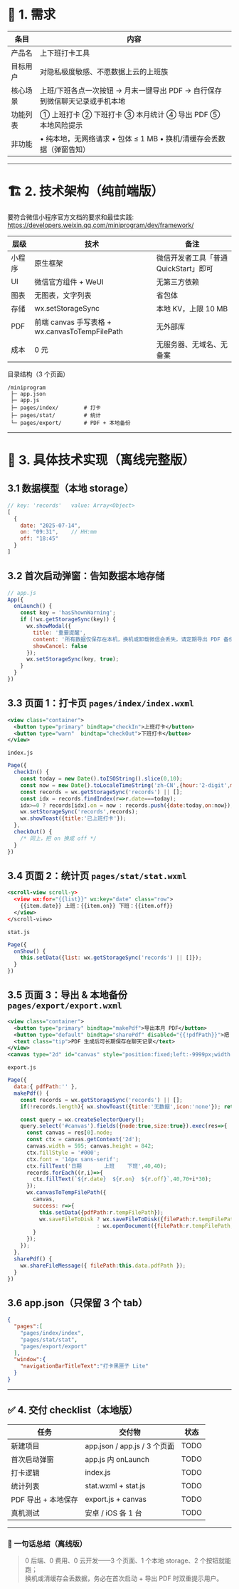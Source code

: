 
# 📄 1. 需求

| 条目 | 内容 |
|---|---|
| 产品名 | 上下班打卡工具 |
| 目标用户 | 对隐私极度敏感、不愿数据上云的上班族 |
| 核心场景 | 上班/下班各点一次按钮 → 月末一键导出 PDF → 自行保存到微信聊天记录或手机本地 |
| 功能列表 | ① 上班打卡 ② 下班打卡 ③ 本月统计 ④ 导出 PDF ⑤ 本地风险提示 |
| 非功能 | • 纯本地，无网络请求 • 包体 ≤ 1 MB • 换机/清缓存会丢数据（弹窗告知） |

---

# 🏗️ 2. 技术架构（纯前端版）
要符合微信小程序官方文档的要求和最佳实践: https://developers.weixin.qq.com/miniprogram/dev/framework/ 

| 层级 | 技术 | 备注 |
|---|---|---|
| 小程序 | 原生框架 | 微信开发者工具「普通 QuickStart」即可 |
| UI | 微信官方组件 + WeUI | 无第三方依赖 |
| 图表 | 无图表，文字列表 | 省包体 |
| 存储 | wx.setStorageSync | 本地 KV，上限 10 MB |
| PDF | 前端 canvas 手写表格 + wx.canvasToTempFilePath | 无外部库 |
| 成本 | 0 元 | 无服务器、无域名、无备案 |

目录结构（3 个页面）  
```
/miniprogram
 ├─ app.json
 ├─ app.js
 ├─ pages/index/        # 打卡
 ├─ pages/stat/         # 统计
 └─ pages/export/       # PDF + 本地备份
```

---

# 🔧 3. 具体技术实现（离线完整版）

## 3.1 数据模型（本地 storage）

```js
// key: 'records'   value: Array<Object>
[
  {
    date: "2025-07-14",
    on: "09:31",    // HH:mm
    off: "18:45"
  }
]
```

## 3.2 首次启动弹窗：告知数据本地存储

```js
// app.js
App({
  onLaunch() {
    const key = 'hasShownWarning';
    if (!wx.getStorageSync(key)) {
      wx.showModal({
        title: '重要提醒',
        content: '所有数据仅保存在本机，换机或卸载微信会丢失，请定期导出 PDF 备份！',
        showCancel: false
      });
      wx.setStorageSync(key, true);
    }
  }
})
```

## 3.3 页面 1：打卡页 `pages/index/index.wxml`

```xml
<view class="container">
  <button type="primary" bindtap="checkIn">上班打卡</button>
  <button type="warn"  bindtap="checkOut">下班打卡</button>
</view>
```

`index.js`

```js
Page({
  checkIn() {
    const today = new Date().toISOString().slice(0,10);
    const now = new Date().toLocaleTimeString('zh-CN',{hour:'2-digit',minute:'2-digit'});
    const records = wx.getStorageSync('records') || [];
    const idx = records.findIndex(r=>r.date===today);
    idx>=0 ? records[idx].on = now : records.push({date:today,on:now});
    wx.setStorageSync('records',records);
    wx.showToast({title:'已上班打卡'});
  },
  checkOut() {
    /* 同上，把 on 换成 off */
  }
})
```

## 3.4 页面 2：统计页 `pages/stat/stat.wxml`

```xml
<scroll-view scroll-y>
  <view wx:for="{{list}}" wx:key="date" class="row">
    {{item.date}} 上班：{{item.on}} 下班：{{item.off}}
  </view>
</scroll-view>
```

`stat.js`

```js
Page({
  onShow() {
    this.setData({list: wx.getStorageSync('records') || []});
  }
})
```

## 3.5 页面 3：导出 & 本地备份 `pages/export/export.wxml`

```xml
<view class="container">
  <button type="primary" bindtap="makePdf">导出本月 PDF</button>
  <button type="default" bindtap="sharePdf" disabled="{{!pdfPath}}">把 PDF 发给自己</button>
  <text class="tip">PDF 生成后可长期保存在聊天记录</text>
</view>
<canvas type="2d" id="canvas" style="position:fixed;left:-9999px;width:595px;height:842px"/>
```

`export.js`

```js
Page({
  data:{ pdfPath:'' },
  makePdf() {
    const records = wx.getStorageSync('records') || [];
    if(!records.length){ wx.showToast({title:'无数据',icon:'none'}); return; }

    const query = wx.createSelectorQuery();
    query.select('#canvas').fields({node:true,size:true}).exec(res=>{
      const canvas = res[0].node;
      const ctx = canvas.getContext('2d');
      canvas.width = 595; canvas.height = 842;
      ctx.fillStyle = '#000';
      ctx.font = '14px sans-serif';
      ctx.fillText('日期       上班    下班',40,40);
      records.forEach((r,i)=>{
        ctx.fillText(`${r.date}  ${r.on}  ${r.off}`,40,70+i*30);
      });
      wx.canvasToTempFilePath({
        canvas,
        success: r=>{
          this.setData({pdfPath:r.tempFilePath});
          wx.saveFileToDisk ? wx.saveFileToDisk({filePath:r.tempFilePath}) 
                            : wx.openDocument({filePath:r.tempFilePath,showMenu:true});
        }
      });
    });
  },
  sharePdf() {
    wx.shareFileMessage({ filePath:this.data.pdfPath });
  }
})
```

## 3.6 app.json（只保留 3 个 tab）

```json
{
  "pages":[
    "pages/index/index",
    "pages/stat/stat",
    "pages/export/export"
  ],
  "window":{
    "navigationBarTitleText":"打卡黑匣子 Lite"
  }
}
```

---

## ✅ 4. 交付 checklist（本地版）

| 任务 | 交付物 | 状态 |
|---|---|---|
| 新建项目 | app.json / app.js / 3 个页面 | TODO |
| 首次启动弹窗 | app.js 内 onLaunch | TODO |
| 打卡逻辑 | index.js | TODO |
| 统计列表 | stat.wxml + stat.js | TODO |
| PDF 导出 + 本地保存 | export.js + canvas | TODO |
| 真机测试 | 安卓 / iOS 各 1 台 | TODO |

---

### 🎯 一句话总结（离线版）

> 0 后端、0 费用、0 云开发——3 个页面、1 个本地 storage、2 个按钮就能跑；  
> 换机或清缓存会丢数据，务必在首次启动 + 导出 PDF 时双重提示用户。